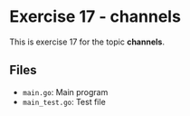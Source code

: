 # Exercise 17 - channels

This is exercise 17 for the topic **channels**.

## Files
- `main.go`: Main program
- `main_test.go`: Test file
